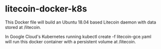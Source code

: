 # litecoin-docker-k8s

This Docker file will build an Ubuntu 18.04 based Litecoin daemon with data stored at /litecoin.

In Google Cloud's Kubernetes running kubectl create -f litecoin-gce.yaml will run this docker container with a persistent volume at /litecoin.
